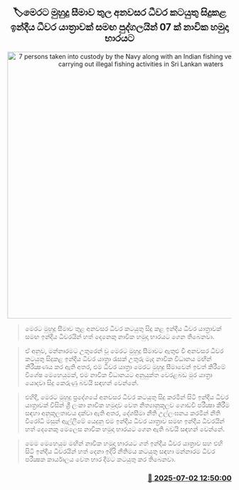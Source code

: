<p align='center'><b><h2 align='center' title='7 persons taken into custody by the Navy along with an Indian fishing vessel that was carrying out illegal fishing activities in Sri Lankan waters'>🏷මෙරට මුහුදු සීමාව තුල අනවසර ධීවර කටයුතු සිදුකළ ඉන්දීය ධීවර යාත්‍රාවක් සමඟ පුද්ගලයින් 07 ක් නාවික හමුදා භාරයට</h2></b></p>
<p align='center'><img src='https://helakuru.sgp1.cdn.digitaloceanspaces.com/esana/images/lib/bort-85.jpg' width='600' alt='7 persons taken into custody by the Navy along with an Indian fishing vessel that was carrying out illegal fishing activities in Sri Lankan waters'></p>

> මෙරට මුහුදු සීමාව තුළ අනවසර ධීවර කටයුතු සිදු කළ ඉන්දීය ධීවර යාත්‍රාවක් සමඟ ඉන්දීය ධීවරයින් හත් දෙනෙකු නාවික හමුදා භාරයට ගෙන තිබෙනවා.

> ඒ අනුව, මන්නාරමට උතුරෙන් වූ මෙරට මුහුදු සීමාවට ඇතුළු වී අනවසර ධීවර කටයුතු සිදුකළ ඉන්දීය ධීවර යාත්‍රා රැසක් උතුරු මැද නාවික විධානය මඟින් නිරීක්‍ෂණය කර ඇති අතර, එම ධීවර යාත්‍රා මෙරට මුහුදු සීමාවෙන් ඉවත් කිරීමේ විශේෂ මෙහෙයුමක්, එම නාවික විධානයට අනුයුක්ත වෙරළබඩ මුර යාත්‍රා යොදවා සිදු කෙරුණු බවයි සඳහන් වෙන්නේ.

> එහිදී, මෙරට මුහුදු ප්‍රදේශයේ අනවසර ධීවර කටයුතු සිදු කරමින් සිටි ඉන්දීය ධීවර යාත්‍රාවක් විසින් ශ්‍රී ලංකා නාවික හමුදාව වෙත නිත්‍යානුකූලව ගොඩවී පරීක්‍ෂා කිරීම සඳහා අනුකූලතාවය දක්වා ඇති අතර, දේශසීමා නීති උල්ලංඝනය කරමින් නීති විරෝධී මසුන් ඇල්ලීමේ යෙදුනු එම ඉන්දීය ධීවර යාත්‍රාව සමඟ ඉන්දීය ධීවරයින් හත් දෙනෙකු මෙලෙස නාවික හමුදා භාරයට ගෙන ඇති බවයි සඳහන් වෙන්නේ.

> මෙම මෙහෙයුම මඟින් නාවික හමුදා භාරයට ගත් ඉන්දීය ධීවර යාත්‍රාව සහ එහි සිටි ඉන්දීය ධීවරයින් හත් දෙනා ඉදිරි නීතිමය කටයුතු සඳහා මන්නාරම ධීවර පරීක්‍ෂක කාර්යාලය වෙත භාර දීමට කටයුතු කර තිබෙනවා.



<h3 align='right'><a href='https://www.helakuru.lk/esana/p/111514/'>📅 2025-07-02 12:50:00</a></h3>
